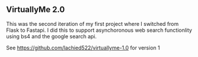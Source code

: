 ## VirtuallyMe 2.0

This was the second iteration of my first project where I switched from Flask to Fastapi. I did this to support asynchoronous web search functionlity using bs4 and the google search api.

See https://github.com/lachied522/virtuallyme-1.0 for version 1
